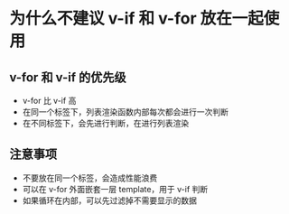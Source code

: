 # 为什么不建议 v-if 和 v-for 放在一起使用

## v-for 和 v-if 的优先级

- v-for 比 v-if 高
- 在同一个标签下，列表渲染函数内部每次都会进行一次判断
- 在不同标签下，会先进行判断，在进行列表渲染

## 注意事项

- 不要放在同一个标签，会造成性能浪费
- 可以在 v-for 外面嵌套一层 template，用于 v-if 判断
- 如果循环在内部，可以先过滤掉不需要显示的数据
